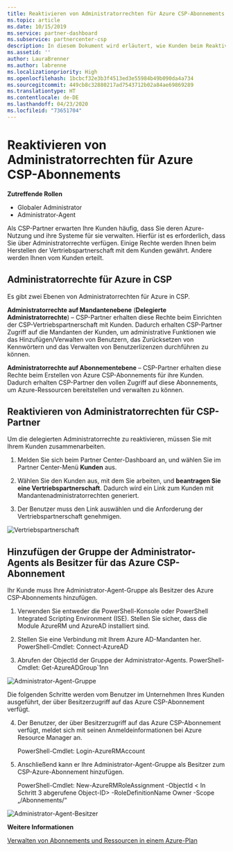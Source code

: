 ```yaml
---
title: Reaktivieren von Administratorrechten für Azure CSP-Abonnements | Partner Center
ms.topic: article
ms.date: 10/15/2019
ms.service: partner-dashboard
ms.subservice: partnercenter-csp
description: In diesem Dokument wird erläutert, wie Kunden beim Reaktivieren von Administratorrechten des Partners geholfen werden kann.
ms.assetid: ''
author: LauraBrenner
ms.author: labrenne
ms.localizationpriority: High
ms.openlocfilehash: 1bcbcf32e3b3f4513ed3e55984b49b090da4a734
ms.sourcegitcommit: 449cb8c32880217ad7543712b02a84ae69869289
ms.translationtype: HT
ms.contentlocale: de-DE
ms.lasthandoff: 04/23/2020
ms.locfileid: "73651704"
---
```

# <a name="reinstate-admin-privileges-for-azure-csp-subscriptions"></a>Reaktivieren von Administratorrechten für Azure CSP-Abonnements  

**Zutreffende Rollen**

- Globaler Administrator
- Administrator-Agent

Als CSP-Partner erwarten Ihre Kunden häufig, dass Sie deren Azure-Nutzung und ihre Systeme für sie verwalten. Hierfür ist es erforderlich, dass Sie über Administratorrechte verfügen. Einige Rechte werden Ihnen beim Herstellen der Vertriebspartnerschaft mit dem Kunden gewährt. Andere werden Ihnen vom Kunden erteilt.

## <a name="admin-privileges-for-azure-in-csp"></a>Administratorrechte für Azure in CSP 

Es gibt zwei Ebenen von Administratorrechten für Azure in CSP. 

**Administratorrechte auf Mandantenebene** (**Delegierte Administratorrechte**) – CSP-Partner erhalten diese Rechte beim Einrichten der CSP-Vertriebspartnerschaft mit Kunden. Dadurch erhalten CSP-Partner Zugriff auf die Mandanten der Kunden, um administrative Funktionen wie das Hinzufügen/Verwalten von Benutzern, das Zurücksetzen von Kennwörtern und das Verwalten von Benutzerlizenzen durchführen zu können. 

**Administratorrechte auf Abonnementebene** – CSP-Partner erhalten diese Rechte beim Erstellen von Azure CSP-Abonnements für ihre Kunden. Dadurch erhalten CSP-Partner den vollen Zugriff auf diese Abonnements, um Azure-Ressourcen bereitstellen und verwalten zu können. 


## <a name="reinstate-csp-partners-admin-privileges"></a>Reaktivieren von Administratorrechten für CSP-Partner

Um die delegierten Administratorrechte zu reaktivieren, müssen Sie mit Ihrem Kunden zusammenarbeiten.
 
 1. Melden Sie sich beim Partner Center-Dashboard an, und wählen Sie im Partner Center-Menü **Kunden** aus.

 2. Wählen Sie den Kunden aus, mit dem Sie arbeiten, und **beantragen Sie eine Vertriebspartnerschaft**. Dadurch wird ein Link zum Kunden mit Mandantenadministratorrechten generiert.

 3. Der Benutzer muss den Link auswählen und die Anforderung der Vertriebspartnerschaft genehmigen.
 
![Vertriebspartnerschaft](images/azure/revoke4.png)

## <a name="adding-the-admin-agents-group-as-an-owner-for-the-azure-csp-subscription"></a>Hinzufügen der Gruppe der Administrator-Agents als Besitzer für das Azure CSP-Abonnement

 Ihr Kunde muss Ihre Administrator-Agent-Gruppe als Besitzer des Azure CSP-Abonnements hinzufügen.

1. Verwenden Sie entweder die PowerShell-Konsole oder PowerShell Integrated Scripting Environment (ISE). Stellen Sie sicher, dass die Module AzureRM und AzureAD installiert sind. 

2.  Stellen Sie eine Verbindung mit Ihrem Azure AD-Mandanten her.
PowerShell-Cmdlet: Connect-AzureAD

3.  Abrufen der ObjectId der Gruppe der Administrator-Agents.
PowerShell-Cmdlet: Get-AzureADGroup`1nn

![Administrator-Agent-Gruppe](images/azure/revoke5.png)

Die folgenden Schritte werden vom Benutzer im Unternehmen Ihres Kunden ausgeführt, der über Besitzerzugriff auf das Azure CSP-Abonnement verfügt.

4. Der Benutzer, der über Besitzerzugriff auf das Azure CSP-Abonnement verfügt, meldet sich mit seinen Anmeldeinformationen bei Azure Resource Manager an.

    PowerShell-Cmdlet: Login-AzureRMAccount

5.  Anschließend kann er Ihre Administrator-Agent-Gruppe als Besitzer zum CSP-Azure-Abonnement hinzufügen.

    PowerShell-Cmdlet: New-AzureRMRoleAssignment -ObjectId < In Schritt 3 abgerufene Object-ID> -RoleDefinitionName Owner -Scope „/Abonnements/<SubscriptionId of CSP subscription>“

![Administrator-Agent-Besitzer](images/azure/revoke6.png)    

**Weitere Informationen**

[Verwalten von Abonnements und Ressourcen in einem Azure-Plan](azure-plan-manage.md)
